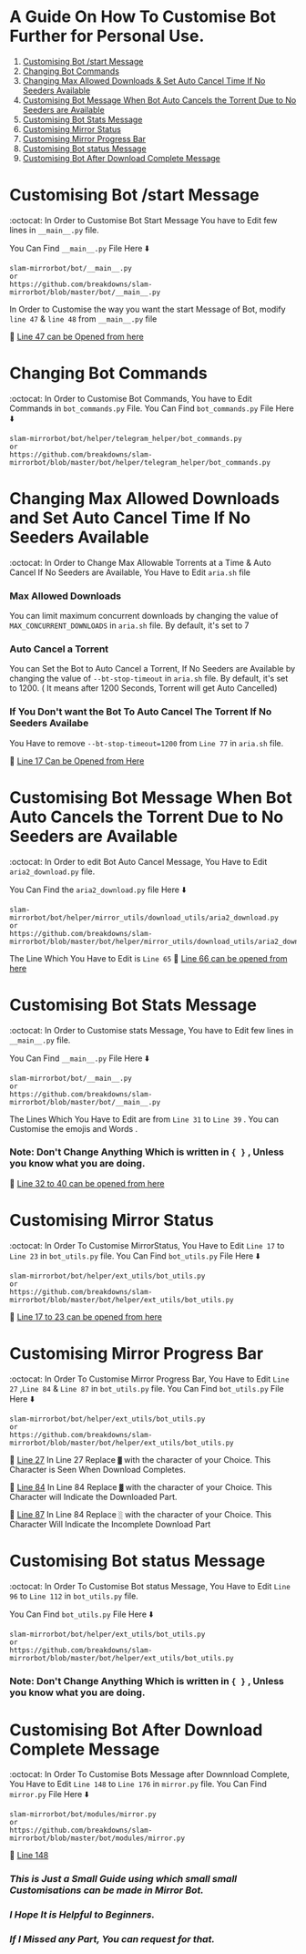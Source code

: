 # A Guide On How To Customise Bot Further for Personal Use.

1. [Customising Bot /start Message](https://github.com/breakdowns/slam-mirrorbot/blob/master/modificaton.md#Customising-Bot-start-Message)
2. [Changing Bot Commands](https://github.com/breakdowns/slam-mirrorbot/blob/master/modificaton.md#Changing-Bot-Commands)
3. [Changing Max Allowed Downloads & Set Auto Cancel Time If No Seeders Available](https://github.com/breakdowns/slam-mirrorbot/blob/master/modificaton.md#Changing-Max-Allowed-Downloads-and-Set-Auto-Cancel-Time-If-No-Seeders-Available)
4. [Customising Bot Message When Bot Auto Cancels the Torrent Due to No Seeders are Available](https://github.com/iamLiquidX/MirrorX/blob/master/modificaton.md#Customising-Bot-Message-When-Bot-Auto-Cancels-the-Torrent-Due-to-No-Seeders-are-Available)
5. [Customising Bot Stats Message](https://github.com/breakdowns/slam-mirrorbot/blob/master/modificaton.md#Customising-Bot-Stats-Message)
6. [Customising Mirror Status](https://github.com/breakdowns/slam-mirrorbot/blob/master/modificaton.md#Customising-Mirror-Status)
7. [Customising Mirror Progress Bar](https://github.com/breakdowns/slam-mirrorbot/blob/master/modificaton.md#Customising-Mirror-Progress-Bar)
8. [Customising Bot status Message](https://github.com/breakdowns/slam-mirrorbot/blob/master/modificaton.md#Customising-Bot-status-Message)
9. [Customising Bot After Download Complete Message](https://github.com/breakdowns/slam-mirrorbot/blob/master/modificaton.md#Customising-Bot-After-Download-Complete-Message)


# Customising Bot /start Message
:octocat: In Order to Customise Bot Start Message You have to Edit few lines in `__main__.py` file. 

You Can Find `__main__.py` File Here ⬇️
```
slam-mirrorbot/bot/__main__.py
or
https://github.com/breakdowns/slam-mirrorbot/blob/master/bot/__main__.py
```
In Order to Customise the way you want the start Message of Bot,  modify  `line 47` & `line 48` from `__main__.py` file 

🔗 [Line 47 can be Opened from here](https://github.com/breakdowns/slam-mirrorbot/blob/d598144f752a3412da22977b5db88e7169792ae3/bot/__main__.py#L47)


# Changing Bot Commands
:octocat: In Order to Customise Bot Commands, You have to Edit Commands in `bot_commands.py` File.
You Can Find `bot_commands.py` File Here ⬇️
```
slam-mirrorbot/bot/helper/telegram_helper/bot_commands.py
or
https://github.com/breakdowns/slam-mirrorbot/blob/master/bot/helper/telegram_helper/bot_commands.py
```

# Changing Max Allowed Downloads and Set Auto Cancel Time If No Seeders Available
:octocat: In Order to Change Max Allowable Torrents at a Time & Auto Cancel If No Seeders are Available, You Have to Edit `aria.sh` file

### Max Allowed Downloads
You can limit maximum concurrent downloads by changing the value of `MAX_CONCURRENT_DOWNLOADS` in `aria.sh` file. By default, it's set to 7
### Auto Cancel a Torrent 
You can Set the Bot to Auto Cancel a Torrent, If No Seeders are Available by changing the value of `--bt-stop-timeout` in `aria.sh` file. By default, it's set to 1200. ( It means after 1200 Seconds, Torrent will get Auto Cancelled)
### If You Don't want the Bot To Auto Cancel The Torrent If No Seeders Availabe

You Have to remove  `--bt-stop-timeout=1200` from `Line 77` in `aria.sh` file.

🔗 [Line 17 Can be Opened from Here](https://github.com/breakdowns/slam-mirrorbot/blob/d598144f752a3412da22977b5db88e7169792ae3/aria.sh#L7)

# Customising Bot Message When Bot Auto Cancels the Torrent Due to No Seeders are Available
:octocat: In Order to edit Bot Auto Cancel Message, You Have to Edit `aria2_download.py` file.

You Can Find the `aria2_download.py` file Here ⬇️

```
slam-mirrorbot/bot/helper/mirror_utils/download_utils/aria2_download.py
or
https://github.com/breakdowns/slam-mirrorbot/blob/master/bot/helper/mirror_utils/download_utils/aria2_download.py
```
The Line Which You Have to Edit is `Line 65` 
🔗 [Line 66 can be opened from here](https://github.com/iamLiquidX/MirrorX/blob/097a69e3b7aa7e8aad0c91de8b07877933ef6f34/bot/helper/mirror_utils/download_utils/aria2_download.py#L65)

# Customising Bot Stats Message
:octocat: In Order to Customise stats Message, You have to Edit few lines in `__main__.py` file. 

You Can Find `__main__.py` File Here ⬇️
```
slam-mirrorbot/bot/__main__.py
or
https://github.com/breakdowns/slam-mirrorbot/blob/master/bot/__main__.py
```
The Lines Which You Have to Edit are from  `Line 31` to `Line 39` . You can Customise the emojis and Words .
### Note: Don't Change Anything Which is written in `{ }` , Unless you know what you are doing.
🔗 [Line 32 to 40 can be opened from here](https://github.com/breakdowns/slam-mirrorbot/blob/d598144f752a3412da22977b5db88e7169792ae3/bot/__main__.py#L32)

# Customising Mirror Status
:octocat: In Order To Customise MirrorStatus, You Have to Edit `Line 17` to `Line 23` in `bot_utils.py` file.
You Can Find `bot_utils.py` File Here ⬇️
```
slam-mirrorbot/bot/helper/ext_utils/bot_utils.py
or
https://github.com/breakdowns/slam-mirrorbot/blob/master/bot/helper/ext_utils/bot_utils.py
```
🔗 [Line 17 to 23 can be opened from here](https://github.com/breakdowns/slam-mirrorbot/blob/d598144f752a3412da22977b5db88e7169792ae3/bot/helper/ext_utils/bot_utils.py#L17)

# Customising Mirror Progress Bar
:octocat: In Order To Customise Mirror Progress Bar, You Have to Edit `Line 27` ,`Line 84` & `Line 87` in `bot_utils.py` file.
You Can Find `bot_utils.py` File Here ⬇️
```
slam-mirrorbot/bot/helper/ext_utils/bot_utils.py
or
https://github.com/breakdowns/slam-mirrorbot/blob/master/bot/helper/ext_utils/bot_utils.py
```
🔗 [Line 27](https://github.com/breakdowns/slam-mirrorbot/blob/d598144f752a3412da22977b5db88e7169792ae3/bot/helper/ext_utils/bot_utils.py#L27)
In Line 27 Replace `▓` with the character of your Choice. This Character is Seen When Download Completes.

🔗 [Line 84](https://github.com/breakdowns/slam-mirrorbot/blob/d598144f752a3412da22977b5db88e7169792ae3/bot/helper/ext_utils/bot_utils.py#L84)
In Line 84 Replace `▓` with the character of your Choice. This Character will Indicate the Downloaded Part.

🔗 [Line 87](https://github.com/breakdowns/slam-mirrorbot/blob/d598144f752a3412da22977b5db88e7169792ae3/bot/helper/ext_utils/bot_utils.py#L87)
In Line 84 Replace `░` with the character of your Choice. This Character Will Indicate the Incomplete Download Part

# Customising Bot status Message
:octocat: In Order To Customise Bot status Message, You Have to Edit `Line 96` to `Line 112` in `bot_utils.py` file.

You Can Find `bot_utils.py` File Here ⬇️
```
slam-mirrorbot/bot/helper/ext_utils/bot_utils.py
or
https://github.com/breakdowns/slam-mirrorbot/blob/master/bot/helper/ext_utils/bot_utils.py
```
### Note: Don't Change Anything Which is written in `{ }` , Unless you know what you are doing.

# Customising Bot After Download Complete Message
:octocat: In Order To Customise Bots Message after Downnload Complete, You Have to Edit `Line 148` to `Line 176` in `mirror.py` file.
You Can Find `mirror.py` File Here ⬇️
```
slam-mirrorbot/bot/modules/mirror.py
or
https://github.com/breakdowns/slam-mirrorbot/blob/master/bot/modules/mirror.py
```
🔗 [Line 148](https://github.com/breakdowns/slam-mirrorbot/blob/d598144f752a3412da22977b5db88e7169792ae3/bot/modules/mirror.py#L148)


### *This is Just a Small Guide using which small small Customisations can be made in Mirror Bot.*
### *I Hope It is Helpful to Beginners.*
### *If I Missed any Part, You can request for that.*
